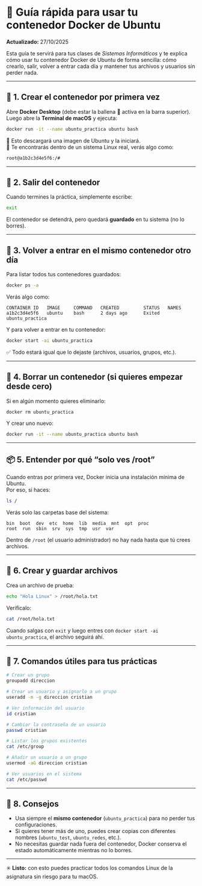 # 🐧 Guía rápida para usar tu contenedor Docker de Ubuntu

**Actualizado:** 27/10/2025

Esta guía te servirá para tus clases de *Sistemas Informáticos* y te explica cómo usar tu contenedor Docker de Ubuntu de forma sencilla: cómo crearlo, salir, volver a entrar cada día y mantener tus archivos y usuarios sin perder nada.

---

## 🧰 1. Crear el contenedor por primera vez

Abre **Docker Desktop** (debe estar la ballena 🐳 activa en la barra superior).  
Luego abre la **Terminal de macOS** y ejecuta:

```bash
docker run -it --name ubuntu_practica ubuntu bash
```

🔹 Esto descargará una imagen de Ubuntu y la iniciará.  
🔹 Te encontrarás dentro de un sistema Linux real, verás algo como:

```bash
root@a1b2c3d4e5f6:/#
```

---

## 🚪 2. Salir del contenedor

Cuando termines la práctica, simplemente escribe:

```bash
exit
```

El contenedor se detendrá, pero quedará **guardado** en tu sistema (no lo borres).

---

## 🔁 3. Volver a entrar en el mismo contenedor otro día

Para listar todos tus contenedores guardados:

```bash
docker ps -a
```

Verás algo como:

```
CONTAINER ID   IMAGE     COMMAND   CREATED         STATUS   NAMES
a1b2c3d4e5f6   ubuntu    bash      2 days ago      Exited   ubuntu_practica
```

Y para volver a entrar en tu contenedor:

```bash
docker start -ai ubuntu_practica
```

✅ Todo estará igual que lo dejaste (archivos, usuarios, grupos, etc.).

---

## 🧹 4. Borrar un contenedor (si quieres empezar desde cero)

Si en algún momento quieres eliminarlo:

```bash
docker rm ubuntu_practica
```

Y crear uno nuevo:

```bash
docker run -it --name ubuntu_practica ubuntu bash
```

---

## 📦 5. Entender por qué “solo ves /root”

Cuando entras por primera vez, Docker inicia una instalación mínima de Ubuntu.  
Por eso, si haces:

```bash
ls /
```

Verás solo las carpetas base del sistema:

```
bin  boot  dev  etc  home  lib  media  mnt  opt  proc
root  run  sbin  srv  sys  tmp  usr  var
```

Dentro de `/root` (el usuario administrador) no hay nada hasta que tú crees archivos.

---

## 💾 6. Crear y guardar archivos

Crea un archivo de prueba:

```bash
echo "Hola Linux" > /root/hola.txt
```

Verifícalo:

```bash
cat /root/hola.txt
```

Cuando salgas con `exit` y luego entres con `docker start -ai ubuntu_practica`, el archivo seguirá ahí.

---

## 👤 7. Comandos útiles para tus prácticas

```bash
# Crear un grupo
groupadd direccion

# Crear un usuario y asignarlo a un grupo
useradd -m -g direccion cristian

# Ver información del usuario
id cristian

# Cambiar la contraseña de un usuario
passwd cristian

# Listar los grupos existentes
cat /etc/group

# Añadir un usuario a un grupo
usermod -aG direccion cristian

# Ver usuarios en el sistema
cat /etc/passwd
```

---

## 🧠 8. Consejos

- Usa siempre el **mismo contenedor** (`ubuntu_practica`) para no perder tus configuraciones.  
- Si quieres tener más de uno, puedes crear copias con diferentes nombres (`ubuntu_test`, `ubuntu_redes`, etc.).  
- No necesitas guardar nada fuera del contenedor, Docker conserva el estado automáticamente mientras no lo borres.

---

✳️ **Listo:** con esto puedes practicar todos los comandos Linux de la asignatura sin riesgo para tu macOS.
